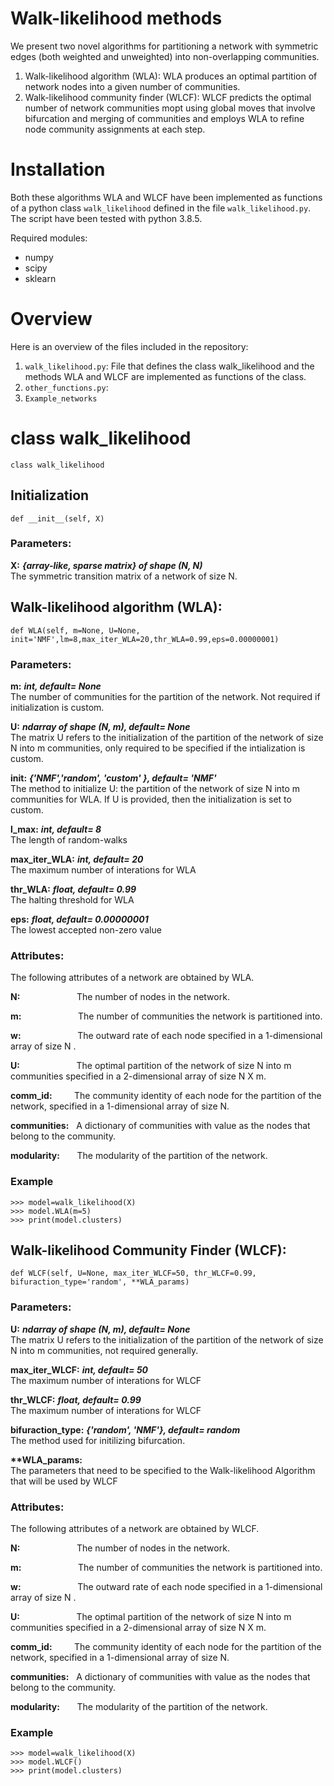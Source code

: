 # Walk-likelihood methods 
We present two novel algorithms for partitioning a network with symmetric edges (both weighted and unweighted) into non-overlapping communities. 
1. Walk-likelihood algorithm (WLA): WLA produces an optimal partition of network nodes into a given number of communities.
2. Walk-likelihood community finder (WLCF): WLCF predicts the optimal number of network communities mopt using global moves that involve bifurcation and merging of communities and employs WLA to refine node community assignments at each step.

# Installation

Both these algorithms WLA and WLCF have been implemented as functions of a python class ```walk_likelihood``` defined in the file ```walk_likelihood.py```. The script have been tested with python 3.8.5.

Required modules:
- numpy
- scipy
- sklearn

# Overview

Here is an overview of the files included in the repository:
1. ```walk_likelihood.py```: File that defines the class walk_likelihood and the methods WLA and WLCF are implemented as functions of the class.
2. ```other_functions.py```:
3. ```Example_networks```

# class walk_likelihood

```
class walk_likelihood
```
## Initialization
```def __init__(self, X)```
### Parameters:
__X:__ ___{array-like, sparse matrix} of shape (N, N)___   
The symmetric transition matrix of a network of size N.


## Walk-likelihood algorithm (WLA):
```def WLA(self, m=None, U=None, init='NMF',lm=8,max_iter_WLA=20,thr_WLA=0.99,eps=0.00000001)```
### Parameters: 
__m:__ ___int, default= None___   
The number of communities for the partition of the network. Not required if initialization is custom.

__U:__ ___ndarray of shape (N, m), default= None___   
The matrix U refers to the initialization of the partition of the network of size N into m communities, only required to be specified if the intialization is custom.

__init:__ ___{'NMF','random', 'custom' }, default= 'NMF'___   
The method to initialize U: the partition of the network of size N into m communities for WLA. If U is provided, then the initialization is set to custom.

__l_max:__ ___int, default= 8___   
The length of random-walks

__max_iter_WLA:__ ___int, default= 20___   
The maximum number of interations for WLA

__thr_WLA:__ ___float, default= 0.99___   
The halting threshold for WLA

__eps:__ ___float, default= 0.00000001___   
The lowest accepted non-zero value

### Attributes:

The following attributes of a network are obtained by WLA.

__N:__ &nbsp; &nbsp; &nbsp; &nbsp; &nbsp; &nbsp; &nbsp; &nbsp; &nbsp; &nbsp; &nbsp; The number of nodes in the network.

__m:__	&nbsp; &nbsp; &nbsp; &nbsp; &nbsp; &nbsp; &nbsp; &nbsp; &nbsp; &nbsp; &nbsp; The number of communities the network is partitioned into.

__w:__  &nbsp; &nbsp; &nbsp; &nbsp; &nbsp; &nbsp; &nbsp; &nbsp; &nbsp; &nbsp; &nbsp; The outward rate of each node specified in a 1-dimensional array of size N .

__U:__ &nbsp; &nbsp; &nbsp; &nbsp; &nbsp; &nbsp; &nbsp; &nbsp; &nbsp; &nbsp; &nbsp; The optimal partition of the network of size N into m communities specified in a 2-dimensional array of size N X m.

__comm_id:__ &nbsp; &nbsp; &nbsp; &nbsp; The community identity of each node for the partition of the network, specified in a 1-dimensional array of size N.

__communities:__ &nbsp;  A dictionary of communities with value as the nodes that belong to the community.

__modularity:__ &nbsp; &nbsp; &nbsp; The modularity of the partition of the network.

### Example

```
>>> model=walk_likelihood(X)
>>> model.WLA(m=5)
>>> print(model.clusters)
```



## Walk-likelihood Community Finder (WLCF):
```def WLCF(self, U=None, max_iter_WLCF=50, thr_WLCF=0.99, bifuraction_type='random', **WLA_params)```
### Parameters:

__U:__ ___ndarray of shape (N, m), default= None___   
The matrix U refers to the initialization of the partition of the network of size N into m communities, not required generally. 

__max_iter_WLCF:__ ___int, default= 50___   
The maximum number of interations for WLCF

__thr_WLCF:__ ___float, default= 0.99___   
The maximum number of interations for WLCF

__bifuraction_type:__ ___{'random', 'NMF'}, default= random___   
The method used for initilizing bifurcation.

__**WLA_params:__   
The parameters that need to be specified to the Walk-likelihood Algorithm that will be used by WLCF

### Attributes:

The following attributes of a network are obtained by WLCF.

__N:__ &nbsp; &nbsp; &nbsp; &nbsp; &nbsp; &nbsp; &nbsp; &nbsp; &nbsp; &nbsp; &nbsp; The number of nodes in the network.

__m:__	&nbsp; &nbsp; &nbsp; &nbsp; &nbsp; &nbsp; &nbsp; &nbsp; &nbsp; &nbsp; &nbsp; The number of communities the network is partitioned into.

__w:__  &nbsp; &nbsp; &nbsp; &nbsp; &nbsp; &nbsp; &nbsp; &nbsp; &nbsp; &nbsp; &nbsp; The outward rate of each node specified in a 1-dimensional array of size N .

__U:__ &nbsp; &nbsp; &nbsp; &nbsp; &nbsp; &nbsp; &nbsp; &nbsp; &nbsp; &nbsp; &nbsp; The optimal partition of the network of size N into m communities specified in a 2-dimensional array of size N X m.

__comm_id:__ &nbsp; &nbsp; &nbsp; &nbsp; The community identity of each node for the partition of the network, specified in a 1-dimensional array of size N.

__communities:__ &nbsp;  A dictionary of communities with value as the nodes that belong to the community.

__modularity:__ &nbsp; &nbsp; &nbsp; The modularity of the partition of the network.
### Example

```
>>> model=walk_likelihood(X)
>>> model.WLCF()
>>> print(model.clusters)
```
